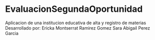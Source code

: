 # EvaluacionSegundaOportunidad
Aplicacion de una institucion educativa de alta y registro de materias
Desarrollado por:
Ericka Montserrat Ramirez Gomez
Sara Abigail Perez Garcia
